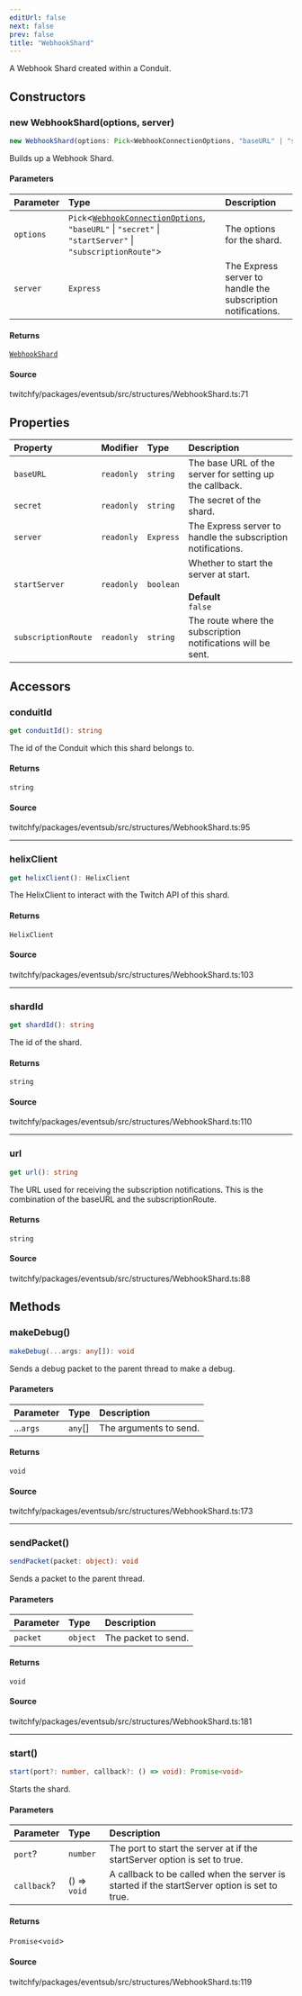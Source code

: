 ```yaml
---
editUrl: false
next: false
prev: false
title: "WebhookShard"
---
```


A Webhook Shard created within a Conduit.

## Constructors

### new WebhookShard(options, server)

```ts
new WebhookShard(options: Pick<WebhookConnectionOptions, "baseURL" | "secret" | "startServer" | "subscriptionRoute">, server: Express): WebhookShard
```

Builds up a Webhook Shard.

#### Parameters

| Parameter | Type | Description |
| :------ | :------ | :------ |
| `options` | `Pick`\<[`WebhookConnectionOptions`](/api/eventsub/type-aliases/webhookconnectionoptions/), `"baseURL"` \| `"secret"` \| `"startServer"` \| `"subscriptionRoute"`\> | The options for the shard. |
| `server` | `Express` | The Express server to handle the subscription notifications. |

#### Returns

[`WebhookShard`](/api/eventsub/classes/webhookshard/)

#### Source

twitchfy/packages/eventsub/src/structures/WebhookShard.ts:71

## Properties

| Property | Modifier | Type | Description |
| :------ | :------ | :------ | :------ |
| `baseURL` | `readonly` | `string` | The base URL of the server for setting up the callback. |
| `secret` | `readonly` | `string` | The secret of the shard. |
| `server` | `readonly` | `Express` | The Express server to handle the subscription notifications. |
| `startServer` | `readonly` | `boolean` | Whether to start the server at start.<br /><br />**Default**<br />` false ` |
| `subscriptionRoute` | `readonly` | `string` | The route where the subscription notifications will be sent. |

## Accessors

### conduitId

```ts
get conduitId(): string
```

The id of the Conduit which this shard belongs to.

#### Returns

`string`

#### Source

twitchfy/packages/eventsub/src/structures/WebhookShard.ts:95

***

### helixClient

```ts
get helixClient(): HelixClient
```

The HelixClient to interact with the Twitch API of this shard.

#### Returns

`HelixClient`

#### Source

twitchfy/packages/eventsub/src/structures/WebhookShard.ts:103

***

### shardId

```ts
get shardId(): string
```

The id of the shard.

#### Returns

`string`

#### Source

twitchfy/packages/eventsub/src/structures/WebhookShard.ts:110

***

### url

```ts
get url(): string
```

The URL used for receiving the subscription notifications. This is the combination of the baseURL and the subscriptionRoute.

#### Returns

`string`

#### Source

twitchfy/packages/eventsub/src/structures/WebhookShard.ts:88

## Methods

### makeDebug()

```ts
makeDebug(...args: any[]): void
```

Sends a debug packet to the parent thread to make a debug.

#### Parameters

| Parameter | Type | Description |
| :------ | :------ | :------ |
| ...`args` | `any`[] | The arguments to send. |

#### Returns

`void`

#### Source

twitchfy/packages/eventsub/src/structures/WebhookShard.ts:173

***

### sendPacket()

```ts
sendPacket(packet: object): void
```

Sends a packet to the parent thread.

#### Parameters

| Parameter | Type | Description |
| :------ | :------ | :------ |
| `packet` | `object` | The packet to send. |

#### Returns

`void`

#### Source

twitchfy/packages/eventsub/src/structures/WebhookShard.ts:181

***

### start()

```ts
start(port?: number, callback?: () => void): Promise<void>
```

Starts the shard.

#### Parameters

| Parameter | Type | Description |
| :------ | :------ | :------ |
| `port`? | `number` | The port to start the server at if the startServer option is set to true. |
| `callback`? | () => `void` | A callback to be called when the server is started if the startServer option is set to true. |

#### Returns

`Promise`\<`void`\>

#### Source

twitchfy/packages/eventsub/src/structures/WebhookShard.ts:119
